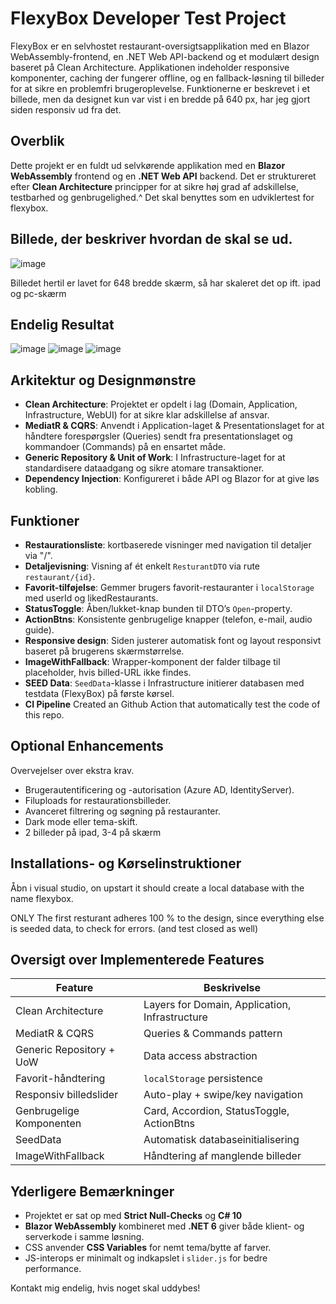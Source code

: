 # FlexyBox Developer Test Project

FlexyBox er en selvhostet restaurant-oversigtsapplikation med en Blazor WebAssembly-frontend, en .NET Web API-backend og et modulært design baseret på Clean Architecture. Applikationen indeholder responsive komponenter, caching der fungerer offline, og en fallback-løsning til billeder for at sikre en problemfri brugeroplevelse. Funktionerne er beskrevet i et billede, men da designet kun var vist i en bredde på 640 px, har jeg gjort siden responsiv ud fra det.

## Overblik

Dette projekt er en fuldt ud selvkørende applikation med en **Blazor WebAssembly** frontend og en **.NET Web API** backend. Det er struktureret efter **Clean Architecture** principper for at sikre høj grad af adskillelse, testbarhed og genbrugelighed.^
Det skal benyttes som en udviklertest for flexybox.


## Billede, der beskriver hvordan de skal se ud.
![image](https://github.com/user-attachments/assets/815f39d5-4491-483a-9d60-6bc944bb6ee8)

Billedet hertil er lavet for 648 bredde skærm, så har skaleret det op ift. ipad og pc-skærm

## Endelig Resultat
![image](https://github.com/user-attachments/assets/a22fbd20-bad7-402a-86f2-755e80aea0e1)
![image](https://github.com/user-attachments/assets/ee01c9f7-70c7-452e-939e-5823bb96e877)
![image](https://github.com/user-attachments/assets/e39941e5-05b1-4428-83c4-15717d4d27f7)


## Arkitektur og Designmønstre

* **Clean Architecture**: Projektet er opdelt i lag (Domain, Application, Infrastructure, WebUI) for at sikre klar adskillelse af ansvar.
* **MediatR & CQRS**: Anvendt i Application-laget & Presentationslaget for at håndtere forespørgsler (Queries) sendt fra presentationslaget og kommandoer (Commands) på en ensartet måde.
* **Generic Repository & Unit of Work**: I Infrastructure-laget for at standardisere dataadgang og sikre atomare transaktioner.
* **Dependency Injection**: Konfigureret i både API og Blazor for at give løs kobling.

## Funktioner

* **Restaurationsliste**: kortbaserede visninger med navigation til detaljer via "/".
* **Detaljevisning**: Visning af ét enkelt `ResturantDTO` via rute `restaurant/{id}`.
* **Favorit-tilføjelse**: Gemmer brugers favorit-restauranter i `localStorage` med userId og likedRestaurants.
* **StatusToggle**: Åben/lukket-knap bunden til DTO’s `Open`-property.
* **ActionBtns**: Konsistente genbrugelige knapper (telefon, e-mail, audio guide).
* **Responsive design**: Siden justerer automatisk font og layout responsivt baseret på brugerens skærmstørrelse.
* **ImageWithFallback**: Wrapper-komponent der falder tilbage til placeholder, hvis billed-URL ikke findes.
* **SEED Data**: `SeedData`-klasse i Infrastructure initierer databasen med testdata (FlexyBox) på første kørsel.
* **CI Pipeline** Created an Github Action that automatically test the code of this repo.

## Optional Enhancements

Overvejelser over ekstra krav.

* Brugerautentificering og -autorisation (Azure AD, IdentityServer).
* Filuploads for restaurationsbilleder.
* Avanceret filtrering og søgning på restauranter.
* Dark mode eller tema-skift.
* 2 billeder på ipad, 3-4 på skærm 

## Installations- og Kørselinstruktioner

Åbn i visual studio, on upstart it should create a local database with the name flexybox.

ONLY The first resturant adheres 100 % to the design, since everything else is seeded data, to check for errors. (and test closed as well)


## Oversigt over Implementerede Features

| Feature                  | Beskrivelse                                    |
| ------------------------ | ---------------------------------------------- |
| Clean Architecture       | Layers for Domain, Application, Infrastructure |
| MediatR & CQRS           | Queries & Commands pattern                     |
| Generic Repository + UoW | Data access abstraction                        |
| Favorit-håndtering       | `localStorage` persistence                     |
| Responsiv billedslider   | Auto-play + swipe/key navigation               |
| Genbrugelige Komponenten | Card, Accordion, StatusToggle, ActionBtns      |
| SeedData                 | Automatisk databaseinitialisering              |
| ImageWithFallback        | Håndtering af manglende billeder               |

## Yderligere Bemærkninger

* Projektet er sat op med **Strict Null-Checks** og **C# 10**
* **Blazor WebAssembly** kombineret med **.NET 6** giver både klient- og serverkode i samme løsning.
* CSS anvender **CSS Variables** for nemt tema/bytte af farver.
* JS-interops er minimalt og indkapslet i `slider.js` for bedre performance.

Kontakt mig endelig, hvis noget skal uddybes!
